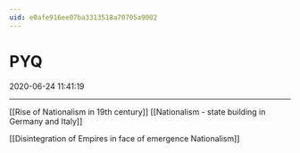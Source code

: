 ```yaml
---
uid: e0afe916ee07ba3313518a70705a9002
---
```


# PYQ
2020-06-24 11:41:19
            
---

[[Rise of Nationalism in 19th century]]
[[Nationalism - state building in Germany and Italy]]

[[Disintegration of Empires in face of emergence Nationalism]]

